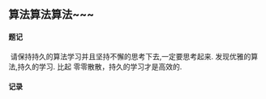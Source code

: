 ## 					算法算法算法~~~



#### 题记

​	 请保持持久的算法学习并且坚持不懈的思考下去,一定要思考起来. 发现优雅的算法,持久的学习. 比起 零零散散，持久的学习才是高效的.



#### 记录

​		



